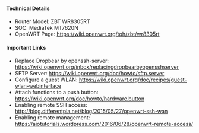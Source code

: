 #### Technical Details
* Router Model: ZBT WR8305RT
* SOC: MediaTek MT7620N
* OpenWRT Page: https://wiki.openwrt.org/toh/zbt/wr8305rt

#### Important Links
* Replace Dropbear by openssh-server: https://wiki.openwrt.org/inbox/replacingdropbearbyopensshserver
* SFTP Server: https://wiki.openwrt.org/doc/howto/sftp.server
* Configure a guest WLAN: https://wiki.openwrt.org/doc/recipes/guest-wlan-webinterface
* Attach functions to a push button: https://wiki.openwrt.org/doc/howto/hardware.button
* Enabling remote SSH access: http://blog.differentpla.net/blog/2015/05/27/openwrt-ssh-wan
* Enabling remote management: https://aiotutorials.wordpress.com/2016/06/28/openwrt-remote-access/
